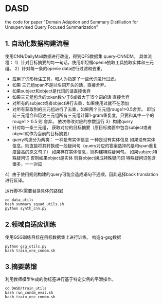 # DASD
the code for paper "Domain Adaption and Summary Distillation for Unsupervised Query Focused Summarization"
## 1. 自动化数据构建流程
使用CNN/DailyMail数据进行改造，得到QFS数据集 query-CNNDM。
具体流程：
1）针对目标摘要的每一句话，使用斯坦福openie抽取工具抽取实体和三元组。
2）针对每一条的openie data进行过滤和去重。 

 - 应用了词形标注工具，和人为指定了一些代词进行过滤。 
 - 如果 三元组span不是以名词开头的话，直接舍弃。 
 - 如果subject和object是代词的话直接舍弃 
 - 如果三元组包含的token数少于6或者大于15个词的话 直接舍弃 
 - 对所有的subject或者object进行去重，如果使用过就不在添加
 - 对所有获取到的三元组进行了去重，如果两个三元组rouge1>0.5舍弃。 即当前三元组会和历史三元组所有三元组计算1-gram重复度，只要和其中一个的rouge1 > 0.5 则 舍弃。
依次修改对应的参数运行 
3）构建query 
 - 针对每一条三元组， 获取对应的目标摘要（原目标摘要中包含subject或者object就作为当前的目标摘要） 
 - query构造分为两类： 一种是有实体信息 一种是没有实体信息 
如果没有实体信息，则直接将其转换成一般疑问句（query对应的答案选择的是和span重复度最高的原文句子） 
如果存在实体信息，则构建特殊疑问句。 
如果subject特殊疑问词 
否则如果object是实体 则将object换成特殊疑问词
特殊疑问词包含很多，一一对应  

4）由于使用规则构建的query可能会造成语句不通顺，因此选择back translation 进行反译。

运行脚本(需要替换具体的路径)
```
cd data_utils
bash summary_squad_utils.sh
python synth_cnn.py
```

## 2.领域自适应训练
使用GSG训练目标在目标数据集上进行训练。
构造q-gsg数据
```
python gsg_utils.py
bash train_one_cnndm.sh
```


## 3.摘要蒸馏
利用教师模型生成的伪标签进行基于特定实例的平滑操作。
```
cd DASD/train_utils
bash run_cnndm_eval.sh
bash train_one_cnndm.sh
```
